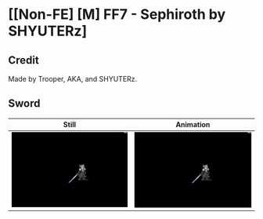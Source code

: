 # [\[Non-FE\] \[M\] FF7 - Sephiroth by SHYUTERz]

## Credit

Made by Trooper, AKA, and SHYUTERz.
	
## Sword

| Still | Animation |
| :---: | :-------: |
| ![Sword still](./Sword_000.png) | ![Sword animation](./Sword.gif) |
